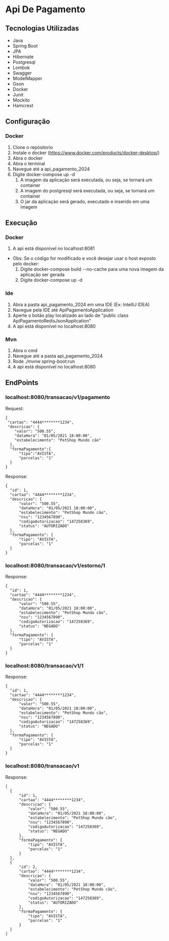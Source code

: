# Api De Pagamento

## Tecnologias Utilizadas

- Java
- Spring Boot
- JPA
- Hibernate
- Postgresql
- Lombok
- Swagger
- ModelMapper
- Gson
- Docker
- Junit
- Mockito
- Hamcrest
  
## Configuração

### Docker
1. Clone o repósitorio
2. Instale o docker (https://www.docker.com/products/docker-desktop/)
3. Abra o docker
4. Abra o terminal
5. Navegue até a api_pagamento_2024
6. Digite docker-compose up -d
    1. A imagem da aplicação será executada, ou seja, se tornará um container
    2. A imagem do postgresql será executada, ou seja, se tornará um container
    3. O jar da aplicaçào será gerado, executado e inserido em uma imagem

## Execução

### Docker
1. A api está disponível no localhost:8081
- Obs: Se o código for modificado e você desejar usar o host exposto pelo docker:
    1. Digite docker-compose build --no-cache para uma nova imagem da aplicação ser gerada
    2. Digite docker-compose up -d

### Ide  
1. Abra a pasta api_pagamento_2024 em uma IDE (Ex: IntelliJ IDEA) 
2. Navegue pela IDE até ApiPagamentoApplication
3. Aperte o botão play localizado ao lado de "public class ApiPagamentoRedisJsonApplication"
4. A api está disponível no localhost:8080

### Mvn
1. Abra o cmd
2. Navegue até a pasta api_pagamento_2024
3. Rode ./mvnw spring-boot:run
4. A api está disponível no localhost:8080

## EndPoints
  
  ### localhost:8080/transacao/v1/pagamento
  
  Request:
  
  ```
  { 
   "cartao": "4444********1234",
   "descricao": {
      "valor": "500.55",
      "dataHora": "01/05/2021 18:00:00",
      "estabelecimento": "PetShop Mundo cão"
    },
    "formaPagamento":{
        "tipo":"AVISTA",
        "parcelas": "1"
    }
  }
  ```

  Response:
  
  ```
  {
    "id": 1,
    "cartao": "4444********1234",
    "descricao": {
        "valor": "500.55",
        "dataHora": "01/05/2021 18:00:00",
        "estabelecimento": "PetShop Mundo cão",
        "nsu": "1234567890",
        "codigoAutorizacao": "147258369",
        "status": "AUTORIZADO"
    },
    "formaPagamento": {
        "tipo": "AVISTA",
        "parcelas": "1"
    }
  }
  ```
  
  ### localhost:8080/transacao/v1/estorno/1
  
  Response: 
  
  ```
  {
    "id": 1,
    "cartao": "4444********1234",
    "descricao": {
        "valor": "500.55",
        "dataHora": "01/05/2021 18:00:00",
        "estabelecimento": "PetShop Mundo cão",
        "nsu": "1234567890",
        "codigoAutorizacao": "147258369",
        "status": "NEGADO"
    },
    "formaPagamento": {
        "tipo": "AVISTA",
        "parcelas": "1"
    }
  }
  ```
  
  ### localhost:8080/transacao/v1/1
  
  Response:
  
  ```
  {
    "id": 1,
    "cartao": "4444********1234",
    "descricao": {
        "valor": "500.55",
        "dataHora": "01/05/2021 18:00:00",
        "estabelecimento": "PetShop Mundo cão",
        "nsu": "1234567890",
        "codigoAutorizacao": "147258369",
        "status": "NEGADO"
    },
    "formaPagamento": {
        "tipo": "AVISTA",
        "parcelas": "1"
    }
  }
  ```
  
  ### localhost:8080/transacao/v1
  
  Response:
  
  ```
  [
    {
        "id": 1,
        "cartao": "4444********1234",
        "descricao": {
            "valor": "500.55",
            "dataHora": "01/05/2021 18:00:00",
            "estabelecimento": "PetShop Mundo cão",
            "nsu": "1234567890",
            "codigoAutorizacao": "147258369",
            "status": "NEGADO"
        },
        "formaPagamento": {
            "tipo": "AVISTA",
            "parcelas": "1"
        }
    },
    {
        "id": 2,
        "cartao": "4444********1234",
        "descricao": {
            "valor": "500.55",
            "dataHora": "01/05/2021 18:00:00",
            "estabelecimento": "PetShop Mundo cão",
            "nsu": "1234567890",
            "codigoAutorizacao": "147258369",
            "status": "AUTORIZADO"
        },
        "formaPagamento": {
            "tipo": "AVISTA",
            "parcelas": "1"
        }
    }
  ]
  ```
